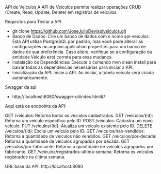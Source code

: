 API de Veículos
A API de Veículos permite realizar operações CRUD (Create, Read, Update, Delete) em registros de veículos.

Requisitos para Testar a API:
 - git clone https://github.com/JoseJulioDev/apiveiculos.git 
 - Banco de Dados: Crie um banco de dados com o nome api-veiculos. Esta API utiliza PostgreSQL por padrão, mas você pode alterar as configurações no arquivo application.properties para um banco de dados de sua preferência. Caso altere, verifique se a configuração da entidade Veiculo está correta para essa mudança.
 - Instalação de Dependências: Execute o comando mvn clean install para baixar todas as dependências necessárias para iniciar a API.
 - Inicialização da API: Inicie a API. Ao iniciar, a tabela veiculo será criada automaticamente.
   
Swagger da api
 - http://localhost:8080/swagger-ui/index.html#/ 

Aqui está os endpoints da API:

  GET /veiculos: Retorna todos os veículos cadastrados.
  GET /veiculos/{id}: Retorna um veículo específico pelo ID.
  POST /veiculos: Cadastra um novo veículo.
  PUT /veiculos/{id}: Atualiza um veículo existente pelo ID.
  DELETE /veiculos/{id}: Exclui um veículo pelo ID.
  GET /veiculos/nao-vendidos: Retorna a quantidade de veículos não vendidos.
  GET /veiculos/por-decada: Retorna a quantidade de veículos agrupados por década.
  GET /veiculos/por-fabricante: Retorna a quantidade de veículos agrupados por fabricante.
  GET /veiculos/registrados-ultima-semana: Retorna os veículos registrados na última semana.

URL base da API: http://localhost:8080
